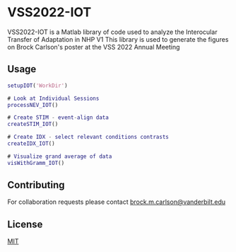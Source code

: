 # VSS2022-IOT

VSS2022-IOT is a Matlab library of code used to analyze the Interocular Transfer of Adaptation in NHP V1
This library is used to generate the figures on Brock Carlson's poster at the VSS 2022 Annual Meeting


## Usage

```matlab
setupIOT('WorkDir')

# Look at Individual Sessions
processNEV_IOT()

# Create STIM - event-align data
createSTIM_IOT()

# Create IDX - select relevant conditions contrasts
createIDX_IOT()

# Visualize grand average of data
visWithGramm_IOT()
```

## Contributing
For collaboration requests please contact brock.m.carlson@vanderbilt.edu

## License
[MIT](https://choosealicense.com/licenses/mit/)
